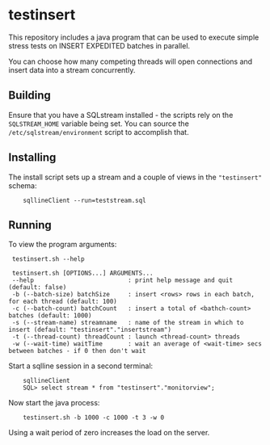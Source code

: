 # testinsert

This repository includes a java program that can be used to execute simple stress tests on INSERT EXPEDITED batches in parallel. 

You can choose how many competing threads will open connections and insert data into a stream concurrently.

## Building

Ensure that you have a SQLstream installed - the scripts rely on the `SQLSTREAM_HOME` variable being set. You can source the `/etc/sqlstream/environment` script to accomplish that.

## Installing

The install script sets up a stream and a couple of views in the `"testinsert"` schema:

```
    sqllineClient --run=teststream.sql
```

## Running

To view the program arguments:

```
 testinsert.sh --help

 testinsert.sh [OPTIONS...] ARGUMENTS...
 --help                          : print help message and quit (default: false)
 -b (--batch-size) batchSize     : insert <rows> rows in each batch, for each thread (default: 100)
 -c (--batch-count) batchCount   : insert a total of <bathch-count> batches (default: 1000)
 -s (--stream-name) streamname   : name of the stream in which to insert (default: "testinsert"."insertstream")
 -t (--thread-count) threadCount : launch <thread-count> threads
 -w (--wait-time) waitTime       : wait an average of <wait-time> secs between batches - if 0 then don't wait

```

Start a sqlline session in a second terminal:

```
    sqllineClient
    SQL> select stream * from "testinsert"."monitorview";
```

Now start the java process:

```
    testinsert.sh -b 1000 -c 1000 -t 3 -w 0
```

Using a wait period of zero increases the load on the server.
